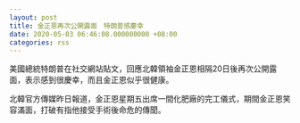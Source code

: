 ```yaml
---
layout: post
title: 金正恩再次公開露面　特朗普感慶幸
date: 2020-05-03 06:46:08.000000000 +08:00
categories: rss
---
```


美國總統特朗普在社交網站貼文，回應北韓領袖金正恩相隔20日後再次公開露面，表示感到很慶幸，而且金正恩似乎很健康。

北韓官方傳媒昨日報道，金正恩星期五出席一間化肥廠的完工儀式，期間金正恩笑容滿面，打破有指他接受手術後命危的傳聞。
